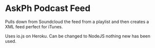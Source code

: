 # AskPh Podcast Feed

Pulls down from Soundcloud the feed from a playlist and then creates a XML feed perfect for iTunes.

Uses io.js on Heroku. Can be changed to NodeJS nothing new has been used.
